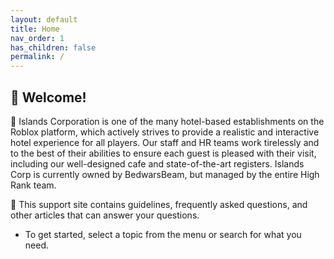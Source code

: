 ```yaml
---
layout: default
title: Home
nav_order: 1
has_children: false
permalink: /
---
```


## 👋 Welcome!

 Islands Corporation is one of the many hotel-based establishments on the Roblox platform, which actively strives to provide a realistic and interactive hotel experience for all players. Our staff and HR teams work tirelessly and to the best of their abilities to ensure each guest is pleased with their visit, including our well-designed cafe and state-of-the-art registers. Islands Corp is currently owned by BedwarsBeam, but managed by the entire High Rank team.

🔎 This support site contains guidelines, frequently asked questions, and other articles that can answer your questions.
- To get started, select a topic from the menu or search for what you need.
